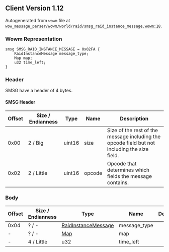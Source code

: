 ## Client Version 1.12

Autogenerated from `wowm` file at [`wow_message_parser/wowm/world/raid/smsg_raid_instance_message.wowm:18`](https://github.com/gtker/wow_messages/tree/main/wow_message_parser/wowm/world/raid/smsg_raid_instance_message.wowm#L18).

### Wowm Representation
```rust,ignore
smsg SMSG_RAID_INSTANCE_MESSAGE = 0x02FA {
    RaidInstanceMessage message_type;
    Map map;
    u32 time_left;
}
```
### Header
SMSG have a header of 4 bytes.

#### SMSG Header
| Offset | Size / Endianness | Type   | Name   | Description |
| ------ | ----------------- | ------ | ------ | ----------- |
| 0x00   | 2 / Big           | uint16 | size   | Size of the rest of the message including the opcode field but not including the size field.|
| 0x02   | 2 / Little        | uint16 | opcode | Opcode that determines which fields the message contains.|
### Body
| Offset | Size / Endianness | Type | Name | Description |
| ------ | ----------------- | ---- | ---- | ----------- |
| 0x04 | ? / - | [RaidInstanceMessage](raidinstancemessage.md) | message_type |  |
| - | ? / - | [Map](map.md) | map |  |
| - | 4 / Little | u32 | time_left |  |
